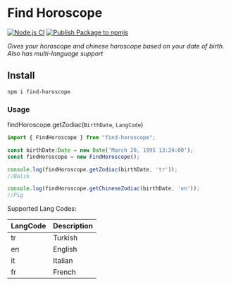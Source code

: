 # Find Horoscope
[![Node.js CI](https://github.com/cankatabaci/find-horoscope/actions/workflows/node.js.yml/badge.svg)](https://github.com/cankatabaci/find-horoscope/actions/workflows/node.js.yml)
[![Publish Package to npmjs](https://github.com/cankatabaci/find-horoscope/actions/workflows/npm-publish.yml/badge.svg)](https://github.com/cankatabaci/find-horoscope/actions/workflows/npm-publish.yml)

_Gives your horoscope and chinese horoscope based on your date of birth. Also has multi-language support_

## **Install**
```
npm i find-horoscope
```

### **Usage**

findHoroscope.getZodiac(`BirthDate`, `LangCode`)

```ts
import { FindHoroscope } from "find-horoscope";

const birthDate:Date = new Date('March 20, 1995 13:24:00');
const findHoroscope = new FindHoroscope();

console.log(findHoroscope.getZodiac(birthDate, 'tr'));
//Balık

console.log(findHoroscope.getChineseZodiac(birthDate, 'en'));
//Pig
```

Supported Lang Codes:

| LangCode      | Description |
| ----------- | ----------- |
| tr     | Turkish       |
| en   | English        |
| it   | Italian        |
| fr   | French        |